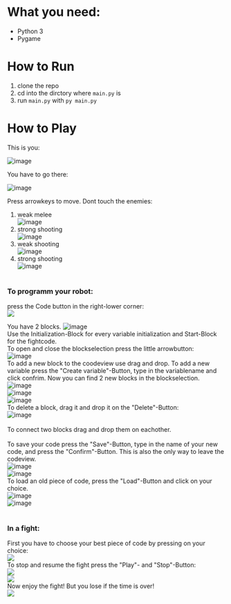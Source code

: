 # What you need:
 - Python 3
 - Pygame

# How to Run
 1) clone the repo
 2) cd into the dirctory where `main.py` is
 3) run `main.py` with `py main.py`

# How to Play
This is you:

![image](https://user-images.githubusercontent.com/79515919/172140648-db760993-f99a-4c38-b260-dbbeced527fc.png)

You have to go there:

![image](https://user-images.githubusercontent.com/79515919/172140773-e9afc7b4-a546-43c0-a2ea-b23ee18d7def.png)

Press arrowkeys to move. Dont touch the enemies:

1) weak melee </br> ![image](https://user-images.githubusercontent.com/79515919/172142208-c339a8a8-60f9-4e67-ac4a-e4b4129b9e13.png)
2) strong shooting </br> ![image](https://user-images.githubusercontent.com/79515919/172142239-5647f46e-5071-4b6b-9425-122bcc8c7c7e.png)
3) weak shooting </br> ![image](https://user-images.githubusercontent.com/79515919/172142168-87e15617-be16-4d6e-b4c3-41b1f8692328.png) 
4) strong shooting </br> ![image](https://user-images.githubusercontent.com/79515919/172142418-ae6579a7-3972-440c-9cb4-b0137eaf3491.png)</br></br>

### To programm your robot:
press the Code button in the right-lower corner:</br>
<image src="https://user-images.githubusercontent.com/79515919/172144433-7684b732-c002-400d-994e-7161d3f658b1.png"></image>

You have 2 blocks. 
![image](https://user-images.githubusercontent.com/79515919/172144777-bebe3cb5-670f-49b2-ada5-f978836c2f25.png)</br>
Use the Initialization-Block for every variable initialization and Start-Block for the fightcode. </br>
To open and close the blockselection press the little arrowbutton:</br>
![image](https://user-images.githubusercontent.com/79515919/172145440-7612cd79-6f74-4cbd-9f9b-e301852f39e7.png)</br>
To add a new block to the coodeview use drag and drop.
To add a new variable press the "Create variable"-Button, type in the variablename and click confrim. Now you can find 2 new blocks in the blockselection.</br>
![image](https://user-images.githubusercontent.com/79515919/172146748-273f3997-831c-4544-ae88-e61e972fceb6.png)</br>
![image](https://user-images.githubusercontent.com/79515919/172146811-70006f06-df6b-418a-af4d-6bf9565a8ab6.png)</br>
![image](https://user-images.githubusercontent.com/79515919/172146859-e7805962-824d-479b-8ec8-54a0f42816bb.png)</br>
To delete a block, drag it and drop it on the "Delete"-Button: </br>
![image](https://user-images.githubusercontent.com/79515919/172147230-4021559b-5dc0-444f-b1ef-9281a6c7ea34.png)</br>
</br>
To connect two blocks drag and drop them on eachother.</br>
</br>
To save your code press the "Save"-Button, type in the name of your new code, and press the "Confirm"-Button. 
This is also the only way to leave the codeview.</br>
![image](https://user-images.githubusercontent.com/79515919/172147553-69c1432e-d5d6-4905-ab0d-f30be681bdb8.png)</br>
![image](https://user-images.githubusercontent.com/79515919/172147597-4dc6592e-ae6e-4378-aa7d-2bfb84154505.png)</br>
To load an old piece of code, press the "Load"-Button and click on your choice.</br>
![image](https://user-images.githubusercontent.com/79515919/172148121-18c85af1-ab26-4575-8d7a-0276cc530f5d.png)</br>
![image](https://user-images.githubusercontent.com/79515919/172148144-8f870474-0c06-4500-8ebb-76c90174896c.png)</br>
</br>
### In a fight:
First you have to choose your best piece of code by pressing on your choice:</br>
<image src="https://user-images.githubusercontent.com/79515919/172148144-8f870474-0c06-4500-8ebb-76c90174896c.png"></image></br>
To stop and resume the fight press the "Play"- and "Stop"-Button:</br>
<image src="https://user-images.githubusercontent.com/79515919/172149432-6d3d0e43-2167-475c-bbdc-7113295b4a95.png"></image></br>
<image src="https://user-images.githubusercontent.com/79515919/172149466-b147139e-4763-438f-b00c-7dc545eeb777.png"></image></br>
Now enjoy the fight! But you lose if the time is over!</br>
<image src="https://user-images.githubusercontent.com/79515919/172149900-aa44cd43-7169-4afd-aa7b-f7e571f4ec0f.png"></image></br>

